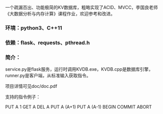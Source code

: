 一个疏漏百出、功能极简的KV数据库，粗略实现了ACID、MVCC，李国良老师《大数据分析与内存计算》课程作业，欢迎参考和改进。

### 环境：python3、C++11

### 依赖：flask、requests、pthread.h

### 简介：
service.py是flask服务，运行时调用KVDB.exe，KVDB.cpp是数据库引擎，runner.py是客户端，从标准输入获取指令。

项目详情可见doc/doc.pdf

支持的指令例子：

PUT A 1
GET A
DEL A
PUT A (A+1)
PUT A (A-1)
BEGIN
COMMIT
ABORT

